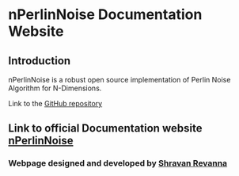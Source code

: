 # nPerlinNoise Documentation Website

## Introduction

nPerlinNoise is a robust open source implementation of Perlin Noise Algorithm for N-Dimensions.

Link to the [GitHub repository](https://github.com/amithm3/nPerlinNoise)

## Link to official Documentation website [nPerlinNoise](https://n-perlin-noise.vercel.app)

### Webpage designed and developed by [Shravan Revanna](https://myselfshravan.github.io)
